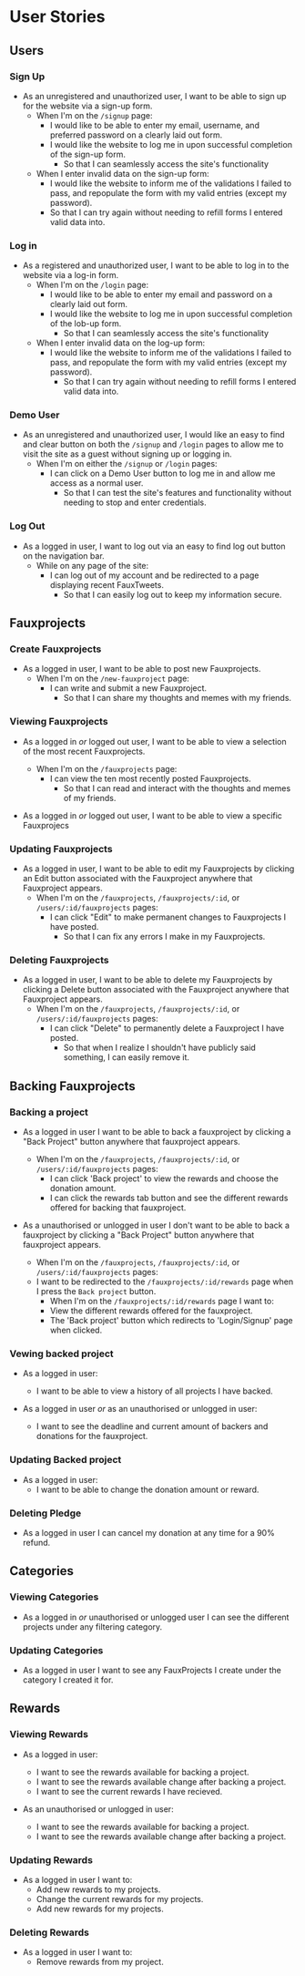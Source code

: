 # User Stories

## Users

### Sign Up

* As an unregistered and unauthorized user, I want to be able to sign up for the website via a sign-up form.
  * When I'm on the `/signup` page:
    * I would like to be able to enter my email, username, and preferred password on a clearly laid out form.
    * I would like the website to log me in upon successful completion of the sign-up form.
      * So that I can seamlessly access the site's functionality
  * When I enter invalid data on the sign-up form:
    * I would like the website to inform me of the validations I failed to pass, and repopulate the form with my valid entries (except my password).
    * So that I can try again without needing to refill forms I entered valid data into.

### Log in

* As a registered and unauthorized user, I want to be able to log in to the website via a log-in form.
  * When I'm on the `/login` page:
    * I would like to be able to enter my email and password on a clearly laid out form.
    * I would like the website to log me in upon successful completion of the lob-up form.
      * So that I can seamlessly access the site's functionality
  * When I enter invalid data on the log-up form:
    * I would like the website to inform me of the validations I failed to pass, and repopulate the form with my valid entries (except my password).
      * So that I can try again without needing to refill forms I entered valid data into.

### Demo User

* As an unregistered and unauthorized user, I would like an easy to find and clear button on both the `/signup` and `/login` pages to allow me to visit the site as a guest without signing up or logging in.
  * When I'm on either the `/signup` or `/login` pages:
    * I can click on a Demo User button to log me in and allow me access as a normal user.
      * So that I can test the site's features and functionality without needing to stop and enter credentials.

### Log Out

* As a logged in user, I want to log out via an easy to find log out button on the navigation bar.
  * While on any page of the site:
    * I can log out of my account and be redirected to a page displaying recent FauxTweets.
      * So that I can easily log out to keep my information secure.

## Fauxprojects

### Create Fauxprojects

* As a logged in user, I want to be able to post new Fauxprojects.
  * When I'm on the `/new-fauxproject` page:
    * I can write and submit a new Fauxproject.
      * So that I can share my thoughts and memes with my friends.

### Viewing Fauxprojects

* As a logged in _or_ logged out user, I want to be able to view a selection of the most recent Fauxprojects.
  * When I'm on the `/fauxprojects` page:
    * I can view the ten most recently posted Fauxprojects.
      * So that I can read and interact with the thoughts and memes of my friends.

* As a logged in _or_ logged out user, I want to be able to view a specific Fauxprojecs
### Updating Fauxprojects

* As a logged in user, I want to be able to edit my Fauxprojects by clicking an Edit button associated with the Fauxproject anywhere that Fauxproject appears.
  * When I'm on the `/fauxprojects`, `/fauxprojects/:id`, or `/users/:id/fauxprojects` pages:
    * I can click "Edit" to make permanent changes to Fauxprojects I have posted.
      * So that I can fix any errors I make in my Fauxprojects.

### Deleting Fauxprojects

* As a logged in user, I want to be able to delete my Fauxprojects by clicking a Delete button associated with the Fauxproject anywhere that Fauxproject appears.
  * When I'm on the `/fauxprojects`, `/fauxprojects/:id`, or `/users/:id/fauxprojects` pages:
    * I can click "Delete" to permanently delete a Fauxproject I have posted.
      * So that when I realize I shouldn't have publicly said something, I can easily remove it.



## Backing Fauxprojects 

### Backing a project

* As a logged in user I want to be able to back a fauxproject by clicking a "Back Project" button anywhere that fauxproject appears.
    * When I'm on the `/fauxprojects`, `/fauxprojects/:id`, or `/users/:id/fauxprojects` pages:
        * I can click 'Back project' to view the rewards and choose the donation amount.
        * I can click the rewards tab button and see the different rewards offered for backing that fauxproject.


* As a unauthorised or unlogged in user I don't want to be able to back a fauxproject by clicking a "Back Project" button anywhere that fauxproject appears.
    * When I'm on the `/fauxprojects`, `/fauxprojects/:id`, or `/users/:id/fauxprojects` pages:
    * I want to be redirected to the `/fauxprojects/:id/rewards` page when I press the `Back project` button.
        * When I'm on the `/fauxprojects/:id/rewards` page I want to:
        * View the different rewards offered for the fauxproject.
        * The 'Back project' button which redirects to 'Login/Signup' page when clicked.

### Vewing backed project

* As a logged in user:
    * I want to be able to view a history of all projects I have backed.

* As a logged in user _or_ as an unauthorised or unlogged in user:
    * I want to see the deadline and current amount of backers and donations for the fauxproject.

### Updating Backed project

* As a logged in user:
    * I want to be able to change the donation amount or reward.

### Deleting Pledge 

* As a logged in user I can cancel my donation at any time for a 90% refund.



## Categories

### Viewing Categories

* As a logged in _or_ unauthorised or unlogged user I can see the different projects under any filtering category.

### Updating Categories

* As a logged in user I want to see any FauxProjects I create under the category I created it for.
    

## Rewards

### Viewing Rewards

* As a logged in user:
    * I want to see the rewards available for backing a project.
    * I want to see the rewards available change after backing a project.
    * I want to see the current rewards I have recieved.

* As an unauthorised or unlogged in user:
    * I want to see the rewards available for backing a project.
    * I want to see the rewards available change after backing a project.

### Updating Rewards

* As a logged in user I want to:
    * Add new rewards to my projects.
    * Change the current rewards for my projects.
    * Add new rewards for my projects.

### Deleting Rewards

* As a logged in user I want to:
    * Remove rewards from my project.
    

